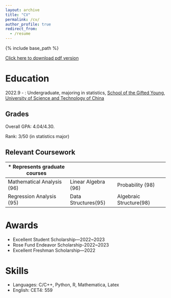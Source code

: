 ```yaml
---
layout: archive
title: "CV"
permalink: /cv/
author_profile: true
redirect_from:
  - /resume
---
```


{% include base_path %}

[Click here to download pdf version](../assets/Curriculum_Vitae.pdf)

Education
======
2022.9 - : Undergraduate, majoring in statistics, [School of the Gifted Young](https://en.scgy.ustc.edu.cn/), [University of Science and Technology of China](https://en.ustc.edu.cn/)

## Grades

Overall GPA: 4.04/4.30.

Rank: 3/50 (in statistics major)

## Relevant Coursework

|\* Represents graduate courses|||
|------------ | ----------- |----------|
| Mathematical Analysis (96)| Linear Algebra (96)| Probability (98)|
| Regression Analysis (95) | Data Structures(95)       |Algebraic Structure(98)|


# Awards
* Excellent Student Scholarship—2022~2023
* Rose Fund Endeavor Scholarship-2022~2023
* Excellent Freshman Scholarship—2022

  
# Skills
* Languages: C/C++, Python,   R, Mathematica, Latex
* English: CET4: 559
  <!--    Libraries: pandas, NumPy, Matplotlib -->
 

